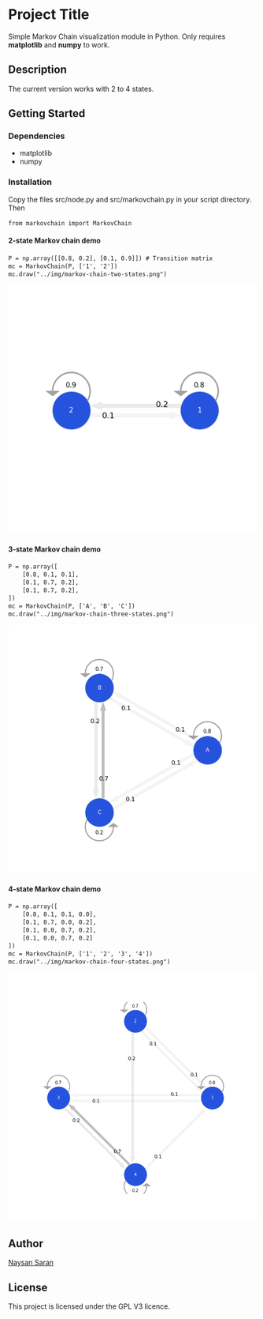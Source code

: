 # Project Title

Simple Markov Chain visualization module in Python. Only requires **matplotlib** and **numpy** to work.

## Description

The current version works with 2 to 4 states. 

## Getting Started

### Dependencies

* matplotlib
* numpy

### Installation

Copy the files src/node.py and src/markovchain.py in your script directory. Then

```
from markovchain import MarkovChain
```

#### 2-state Markov chain demo

```
P = np.array([[0.8, 0.2], [0.1, 0.9]]) # Transition matrix
mc = MarkovChain(P, ['1', '2'])
mc.draw("../img/markov-chain-two-states.png")
```

![two state markov chain transition diagram python](https://github.com/NaysanSaran/markov-chain/blob/master/img/markov-chain-two-states.png)


#### 3-state Markov chain demo

```
P = np.array([
    [0.8, 0.1, 0.1],
    [0.1, 0.7, 0.2],
    [0.1, 0.7, 0.2],
])
mc = MarkovChain(P, ['A', 'B', 'C'])
mc.draw("../img/markov-chain-three-states.png")
```

![three state markov chain transition diagram python](https://github.com/NaysanSaran/markov-chain/blob/master/img/markov-chain-three-states.png)


#### 4-state Markov chain demo

```
P = np.array([
    [0.8, 0.1, 0.1, 0.0],
    [0.1, 0.7, 0.0, 0.2],
    [0.1, 0.0, 0.7, 0.2],
    [0.1, 0.0, 0.7, 0.2]
])
mc = MarkovChain(P, ['1', '2', '3', '4'])
mc.draw("../img/markov-chain-four-states.png")
```

![four state markov chain transition diagram python](https://github.com/NaysanSaran/markov-chain/blob/master/img/markov-chain-four-states.png)


## Author

[Naysan Saran](naysan.ca)

## License

This project is licensed under the GPL V3 licence.

